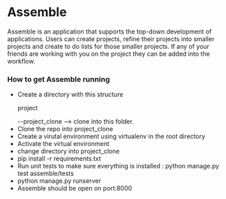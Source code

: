 <h1>Assemble</h1>

<p> Assemble is an application that supports the top-down development of applications. Users can create projects, refine their projects into smaller projects and create to do lists for those smaller projects. If any of your friends are working with you on the project they can be added into the workflow. </p>

<h3> How to get Assemble running</h3>
<ul>
  <li> Create a directory with this structure
    <p>project</p>
      --project_clone --> clone into this folder.
  </li>
  <li> Clone the repo into project_clone </li>
  <li> Create a virutal environment using virtualenv in the root directory </li>
  <li> Activate the virtual environment </li>
  <li> change directory into project_clone </li>
  <li> pip install -r requirements.txt </li>
  <li> Run unit tests to make sure everything is installed : python manage.py test assemble/tests </li>
  <li> python manage.py runserver </li>
  <li> Assemble should be open on port:8000 </li>

